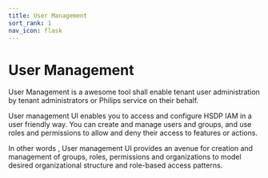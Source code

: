 ```yaml
---
title: User Management
sort_rank: 1
nav_icon: flask
---
```


# User Management

User Management is a awesome tool shall enable tenant user administration by tenant administrators or Philips service on their behalf.

User management UI enables you to access and configure HSDP IAM in a user friendly way. You can create and manage users and groups, and use roles and permissions to allow and deny their access to features or actions.

In other words , User management UI provides an avenue for creation and management of groups, roles, permissions and organizations to model desired organizational structure and role-based access patterns.
